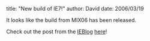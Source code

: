 
title: "New build of IE7!"
author: David
date: 2006/03/19

It looks like the build from MIX06 has been released.

Check out the post from the [IEBlog](http://blogs.msdn.com/ie/) [here](http://blogs.msdn.com/ie/archive/2006/03/20/555703.aspx)!
